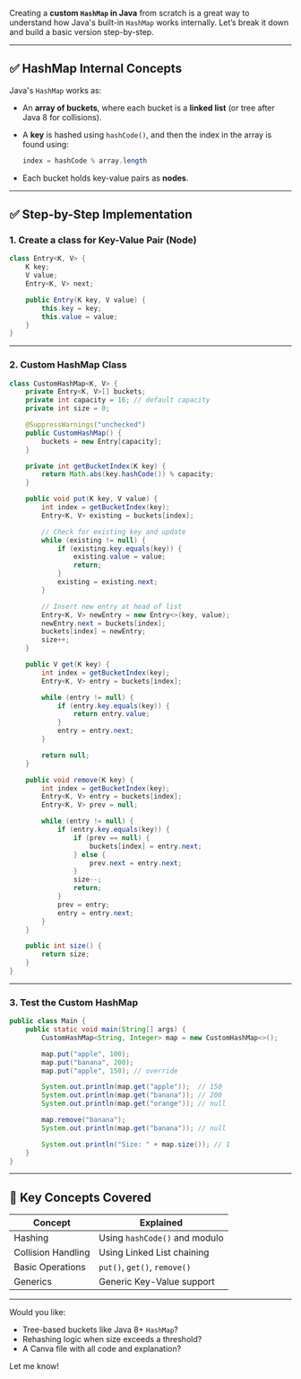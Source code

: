 Creating a **custom `HashMap` in Java** from scratch is a great way to understand how Java's built-in `HashMap` works internally. Let’s break it down and build a basic version step-by-step.

---

## ✅ HashMap Internal Concepts

Java's `HashMap` works as:

* An **array of buckets**, where each bucket is a **linked list** (or tree after Java 8 for collisions).

* A **key** is hashed using `hashCode()`, and then the index in the array is found using:

  ```java
  index = hashCode % array.length
  ```

* Each bucket holds key-value pairs as **nodes**.

---

## ✅ Step-by-Step Implementation

### 1. Create a class for Key-Value Pair (Node)

```java
class Entry<K, V> {
    K key;
    V value;
    Entry<K, V> next;

    public Entry(K key, V value) {
        this.key = key;
        this.value = value;
    }
}
```

---

### 2. Custom HashMap Class

```java
class CustomHashMap<K, V> {
    private Entry<K, V>[] buckets;
    private int capacity = 16; // default capacity
    private int size = 0;

    @SuppressWarnings("unchecked")
    public CustomHashMap() {
        buckets = new Entry[capacity];
    }

    private int getBucketIndex(K key) {
        return Math.abs(key.hashCode()) % capacity;
    }

    public void put(K key, V value) {
        int index = getBucketIndex(key);
        Entry<K, V> existing = buckets[index];

        // Check for existing key and update
        while (existing != null) {
            if (existing.key.equals(key)) {
                existing.value = value;
                return;
            }
            existing = existing.next;
        }

        // Insert new entry at head of list
        Entry<K, V> newEntry = new Entry<>(key, value);
        newEntry.next = buckets[index];
        buckets[index] = newEntry;
        size++;
    }

    public V get(K key) {
        int index = getBucketIndex(key);
        Entry<K, V> entry = buckets[index];

        while (entry != null) {
            if (entry.key.equals(key)) {
                return entry.value;
            }
            entry = entry.next;
        }

        return null;
    }

    public void remove(K key) {
        int index = getBucketIndex(key);
        Entry<K, V> entry = buckets[index];
        Entry<K, V> prev = null;

        while (entry != null) {
            if (entry.key.equals(key)) {
                if (prev == null) {
                    buckets[index] = entry.next;
                } else {
                    prev.next = entry.next;
                }
                size--;
                return;
            }
            prev = entry;
            entry = entry.next;
        }
    }

    public int size() {
        return size;
    }
}
```

---

### 3. Test the Custom HashMap

```java
public class Main {
    public static void main(String[] args) {
        CustomHashMap<String, Integer> map = new CustomHashMap<>();

        map.put("apple", 100);
        map.put("banana", 200);
        map.put("apple", 150); // override

        System.out.println(map.get("apple"));  // 150
        System.out.println(map.get("banana")); // 200
        System.out.println(map.get("orange")); // null

        map.remove("banana");
        System.out.println(map.get("banana")); // null

        System.out.println("Size: " + map.size()); // 1
    }
}
```

---

## 🧠 Key Concepts Covered

| Concept            | Explained                     |
| ------------------ | ----------------------------- |
| Hashing            | Using `hashCode()` and modulo |
| Collision Handling | Using Linked List chaining    |
| Basic Operations   | `put()`, `get()`, `remove()`  |
| Generics           | Generic Key-Value support     |

---

Would you like:

* Tree-based buckets like Java 8+ `HashMap`?
* Rehashing logic when size exceeds a threshold?
* A Canva file with all code and explanation?

Let me know!
